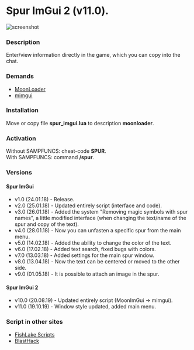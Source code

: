# Spur ImGui 2 (v11.0).
![screenshot](https://dl.fishlake-scripts.ru/1571492071272.png)
  
### Description  
Enter/view information directly in the game, which you can copy into the chat.  
  
### Demands  
* [MoonLoader](https://blast.hk/threads/13305)  
* [mimgui](https://github.com/THE-FYP/mimgui/)  
  
### Installation  
Move or copy file **spur_imgui.lua** to description **moonloader**.  
  
### Activation  
Without SAMPFUNCS: cheat-code **SPUR**.  
With SAMPFUNCS: command **/spur**.  

### Versions
#### Spur ImGui
* v1.0 (24.01.18) - Release.  
* v2.0 (25.01.18) - Updated entirely script (interface and code).  
* v3.0 (26.01.18) - Added the system "Removing magic symbols with spur names", a little modified interface (when changing the text/name of the spur and copy of the text).  
* v4.0 (28.01.18) - Now you can unfasten a specific spur from the main menu.  
* v5.0 (14.02.18) - Added the ability to change the color of the text.  
* v6.0 (17.02.18) - Added text search, fixed bugs with colors.  
* v7.0 (13.03.18) - Added settings for the main spur window.  
* v8.0 (13.04.18) - Now the text can be centered or moved to the other side.  
* v9.0 (01.05.18) - It is possible to attach an image in the spur.  

#### Spur ImGui 2
* v10.0 (20.08.19) - Updated entirely script (MoonImGui -> mimgui).
* v11.0 (19.10.19) - Window style updated, added main menu.

### Script in other sites
* [FishLake Scripts](https://fishlake-scripts.ru/resources/8/)
* [BlastHack](https://blast.hk/threads/20109/)